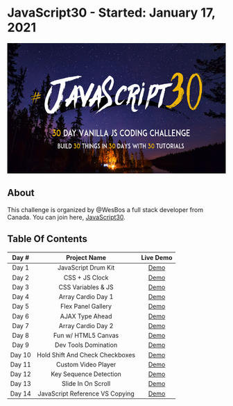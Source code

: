 # JavaScript30 - Started: January 17, 2021
<img src="https://github.com/dyarawilliams/JavaScript30/blob/master/images/javascript30-banner.png?raw=true" height="300" >

## About

This challenge is organized by @WesBos a full stack developer from Canada. You can join here, <a href="https://javascript30.com/" target="_blank">JavaScript30</a>.

## Table Of Contents

| Day #  |    Project Name     |                     Live Demo                           |
| :----: | :-----------------: | :-----------------------------------------------------: |
| Day 1  | JavaScript Drum Kit | [Demo](https://codepen.io/dyarawilliams/full/poEGbgd)   |
| Day 2  |   CSS + JS Clock    | [Demo](https://codepen.io/dyarawilliams/full/oNzmVrX)   |
| Day 3  |  CSS Variables & JS | [Demo](https://codepen.io/dyarawilliams/full/xxEBYNW)   |
| Day 4  |  Array Cardio Day 1 | [Demo](https://codepen.io/dyarawilliams/pen/oNzOmwW)    |
| Day 5  |  Flex Panel Gallery | [Demo](https://codepen.io/dyarawilliams/full/JjRqNPd)   |
| Day 6  |   AJAX Type Ahead   | [Demo](https://codepen.io/dyarawilliams/full/WNGBXoN)   |
| Day 7  |  Array Cardio Day 2 | [Demo](https://codepen.io/dyarawilliams/pen/yLadgmM)    |
| Day 8  | Fun w/ HTML5 Canvas | [Demo](https://codepen.io/dyarawilliams/full/wvzLdKP)   |
| Day 9  | Dev Tools Domination| [Demo](https://codepen.io/dyarawilliams/full/zYoOZap)   |
| Day 10 | Hold Shift And Check Checkboxes | [Demo](https://codepen.io/dyarawilliams/full/bGBdpjE)   |
| Day 11 | Custom Video Player | [Demo](https://codepen.io/dyarawilliams/full/abBONPj)   |
| Day 12 | Key Sequence Detection |[ Demo](https://dyarawilliams.github.io/JavaScript30/12-Key-Sequence-Detection/)   |
| Day 13 | Slide In On Scroll | [Demo](https://dyarawilliams.github.io/JavaScript30/13-Slide-In-On-Scroll/)   |
| Day 14 | JavaScript Reference VS Copying | [Demo](https://dyarawilliams.github.io/JavaScript30/14-JavaScript-References-VS-Copying/)  |
